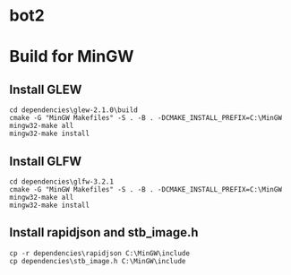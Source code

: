 # bot2

# Build for MinGW

## Install GLEW
```
cd dependencies\glew-2.1.0\build
cmake -G "MinGW Makefiles" -S . -B . -DCMAKE_INSTALL_PREFIX=C:\MinGW
mingw32-make all
mingw32-make install
```

## Install GLFW
```
cd dependencies\glfw-3.2.1
cmake -G "MinGW Makefiles" -S . -B . -DCMAKE_INSTALL_PREFIX=C:\MinGW
mingw32-make all
mingw32-make install
```

## Install rapidjson and stb_image.h
```
cp -r dependencies\rapidjson C:\MinGW\include
cp dependencies\stb_image.h C:\MinGW\include
```
